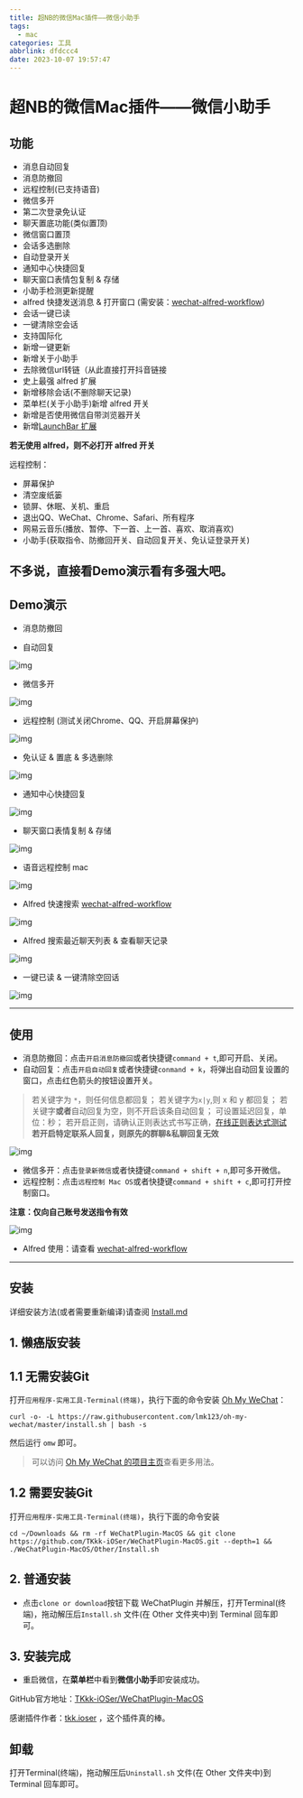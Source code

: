 ```yaml
---
title: 超NB的微信Mac插件——微信小助手
tags:
  - mac
categories: 工具
abbrlink: dfdccc4
date: 2023-10-07 19:57:47
---
```

# 超NB的微信Mac插件——微信小助手

## **功能**

- 消息自动回复
- 消息防撤回
- 远程控制(已支持语音)
- 微信多开
- 第二次登录免认证
- 聊天置底功能(类似置顶)
- 微信窗口置顶
- 会话多选删除
- 自动登录开关
- 通知中心快捷回复
- 聊天窗口表情包复制 & 存储
- 小助手检测更新提醒
- alfred 快捷发送消息 & 打开窗口 (需安装：[wechat-alfred-workflow](https://link.zhihu.com/?target=https%3A//github.com/TKkk-iOSer/wechat-alfred-workflow))
- 会话一键已读
- 一键清除空会话
- 支持国际化
- 新增一键更新
- 新增关于小助手
- 去除微信url转链（从此直接打开抖音链接
- 史上最强 alfred 扩展
- 新增移除会话(不删除聊天记录)
- 菜单栏(关于小助手)新增 alfred 开关
- 新增是否使用微信自带浏览器开关
- 新增[LaunchBar 扩展](https://link.zhihu.com/?target=https%3A//github.com/VDeamoV/WeChatHelper)

**若无使用 alfred，则不必打开 alfred 开关**

远程控制：

- 屏幕保护
- 清空废纸篓
- 锁屏、休眠、关机、重启
- 退出QQ、WeChat、Chrome、Safari、所有程序
- 网易云音乐(播放、暂停、下一首、上一首、喜欢、取消喜欢)
- 小助手(获取指令、防撤回开关、自动回复开关、免认证登录开关)



## **不多说，直接看Demo演示看有多强大吧。**

## **Demo演示**

- 消息防撤回



- 自动回复

![img](https://pic2.zhimg.com/80/v2-e493eb81b7bd026222e1fe84267b0735_1440w.webp)



- 微信多开

![img](https://pic2.zhimg.com/80/v2-8602028aaef247d7ce89d4f28b0286f1_1440w.webp)



- 远程控制 (测试关闭Chrome、QQ、开启屏幕保护)

![img](https://pic4.zhimg.com/80/v2-31811b77d0ef52c7e6bcc8a62c93d733_1440w.webp)



- 免认证 & 置底 & 多选删除

![img](https://pic4.zhimg.com/80/v2-51f5af94e7c0dfbd5992b5bdd58fec8f_1440w.webp)

- 通知中心快捷回复

![img](https://pic2.zhimg.com/80/v2-c99bb68b6d39d726a81eda5a0f0921a5_1440w.webp)

- 聊天窗口表情复制 & 存储



![img](https://pic4.zhimg.com/80/v2-b56c09d321626cf2c6222f7f559e843b_1440w.webp)



- 语音远程控制 mac

![img](https://pic2.zhimg.com/80/v2-6135af8df0858496a9e42230af192d59_1440w.webp)



- Alfred 快速搜索 [wechat-alfred-workflow](https://link.zhihu.com/?target=https%3A//github.com/TKkk-iOSer/wechat-alfred-workflow)

![img](https://pic1.zhimg.com/80/v2-20f99aa9d458c1e055f78de042457528_1440w.webp)



- Alfred 搜索最近聊天列表 & 查看聊天记录

![img](https://pic2.zhimg.com/80/v2-325881833d1d49aad6f576a36e771775_1440w.webp)



- 一键已读 & 一键清除空回话

![img](https://pic2.zhimg.com/80/v2-0a74d9e754f5941b35e27b963f96eac1_1440w.webp)



------

## 使用

- 消息防撤回：点击`开启消息防撤回`或者快捷键`command + t`,即可开启、关闭。
- 自动回复：点击`开启自动回复`或者快捷键`conmand + k`，将弹出自动回复设置的窗口，点击红色箭头的按钮设置开关。

> 若关键字为 `*`，则任何信息都回复； 若关键字为`x|y`,则 x 和 y 都回复； 若关键字**或者**自动回复为空，则不开启该条自动回复； 可设置延迟回复，单位：秒； 若开启正则，请确认正则表达式书写正确，[在线正则表达式测试](https://link.zhihu.com/?target=http%3A//tool.oschina.net/regex/) **若开启特定联系人回复，则原先的群聊&私聊回复无效**



![img](https://pic1.zhimg.com/80/v2-92e77748c5be8b312a8ef6280217292c_1440w.webp)



- 微信多开：点击`登录新微信`或者快捷键`command + shift + n`,即可多开微信。
- 远程控制：点击`远程控制 Mac OS`或者快捷键`command + shift + c`,即可打开控制窗口。

**注意：仅向自己账号发送指令有效**



![img](https://pic3.zhimg.com/80/v2-abacd15f545d672b691817ba85fcb916_1440w.webp)



- Alfred 使用：请查看 [wechat-alfred-workflow](https://link.zhihu.com/?target=https%3A//github.com/TKkk-iOSer/wechat-alfred-workflow)

------

## 安装

详细安装方法(或者需要重新编译)请查阅 [Install.md](https://link.zhihu.com/?target=https%3A//github.com/TKkk-iOSer/WeChatPlugin-MacOS/blob/master/Install.md)

## 1. 懒癌版安装

## 1.1 无需安装Git

打开`应用程序-实用工具-Terminal(终端)`，执行下面的命令安装 [Oh My WeChat](https://link.zhihu.com/?target=https%3A//github.com/lmk123/oh-my-wechat)：

```text
curl -o- -L https://raw.githubusercontent.com/lmk123/oh-my-wechat/master/install.sh | bash -s
```

然后运行 `omw` 即可。

> 可以访问 [Oh My WeChat 的项目主页](https://link.zhihu.com/?target=https%3A//github.com/lmk123/oh-my-wechat%23oh-my-wechat)查看更多用法。

## 1.2 需要安装Git

打开`应用程序-实用工具-Terminal(终端)`，执行下面的命令安装

```
cd ~/Downloads && rm -rf WeChatPlugin-MacOS && git clone https://github.com/TKkk-iOSer/WeChatPlugin-MacOS.git --depth=1 && ./WeChatPlugin-MacOS/Other/Install.sh
```

## 2. 普通安装

- 点击`clone or download`按钮下载 WeChatPlugin 并解压，打开Terminal(终端)，拖动解压后`Install.sh` 文件(在 Other 文件夹中)到 Terminal 回车即可。

## 3. 安装完成

- 重启微信，在**菜单栏**中看到**微信小助手**即安装成功。



GitHub官方地址：[TKkk-iOSer/WeChatPlugin-MacOS](https://link.zhihu.com/?target=https%3A//github.com/TKkk-iOSer/WeChatPlugin-MacOS)

感谢插件作者：[tkk.ioser](mailto:tkk.ioser@gmail.com) ，这个插件真的棒。

## 卸载

打开Terminal(终端)，拖动解压后`Uninstall.sh` 文件(在 Other 文件夹中)到 Terminal 回车即可。